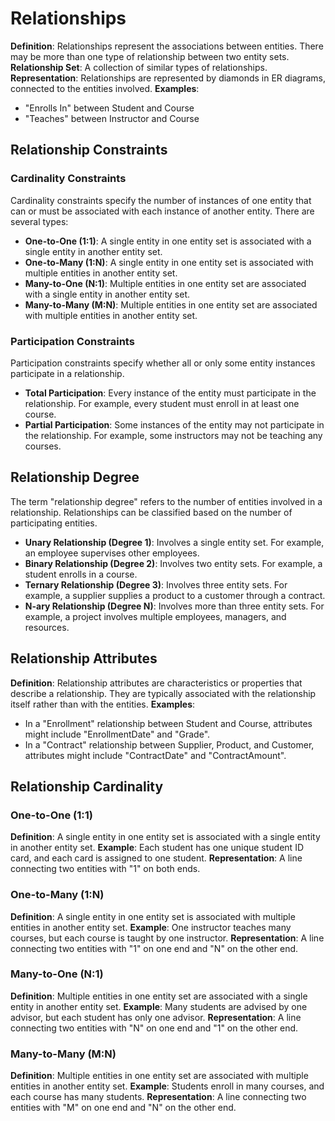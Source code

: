 # Relationships
**Definition**: Relationships represent the associations between entities. There may be more than one type of relationship between two entity sets.
**Relationship Set**: A collection of similar types of relationships.
**Representation**: Relationships are represented by diamonds in ER diagrams, connected to the entities involved.
**Examples**:
- "Enrolls In" between Student and Course
- "Teaches" between Instructor and Course
## Relationship Constraints
### Cardinality Constraints
Cardinality constraints specify the number of instances of one entity that can or must be associated with each instance of another entity. There are several types:
- **One-to-One (1:1)**: A single entity in one entity set is associated with a single entity in another entity set.
- **One-to-Many (1:N)**: A single entity in one entity set is associated with multiple entities in another entity set.
- **Many-to-One (N:1)**: Multiple entities in one entity set are associated with a single entity in another entity set.
- **Many-to-Many (M:N)**: Multiple entities in one entity set are associated with multiple entities in another entity set.
### Participation Constraints
Participation constraints specify whether all or only some entity instances participate in a relationship.
- **Total Participation**: Every instance of the entity must participate in the relationship. For example, every student must enroll in at least one course.
- **Partial Participation**: Some instances of the entity may not participate in the relationship. For example, some instructors may not be teaching any courses.
## Relationship Degree
The term "relationship degree" refers to the number of entities involved in a relationship. Relationships can be classified based on the number of participating entities.
- **Unary Relationship (Degree 1)**: Involves a single entity set. For example, an employee supervises other employees.
- **Binary Relationship (Degree 2)**: Involves two entity sets. For example, a student enrolls in a course.
- **Ternary Relationship (Degree 3)**: Involves three entity sets. For example, a supplier supplies a product to a customer through a contract.
- **N-ary Relationship (Degree N)**: Involves more than three entity sets. For example, a project involves multiple employees, managers, and resources.
## Relationship Attributes
**Definition**: Relationship attributes are characteristics or properties that describe a relationship. They are typically associated with the relationship itself rather than with the entities.
**Examples**:
- In a "Enrollment" relationship between Student and Course, attributes might include "EnrollmentDate" and "Grade".
- In a "Contract" relationship between Supplier, Product, and Customer, attributes might include "ContractDate" and "ContractAmount".
## Relationship Cardinality
### One-to-One (1:1)
**Definition**: A single entity in one entity set is associated with a single entity in another entity set.
**Example**: Each student has one unique student ID card, and each card is assigned to one student.
**Representation**: A line connecting two entities with "1" on both ends.
### One-to-Many (1:N)
**Definition**: A single entity in one entity set is associated with multiple entities in another entity set.
**Example**: One instructor teaches many courses, but each course is taught by one instructor.
**Representation**: A line connecting two entities with "1" on one end and "N" on the other end.
### Many-to-One (N:1)
**Definition**: Multiple entities in one entity set are associated with a single entity in another entity set.
**Example**: Many students are advised by one advisor, but each student has only one advisor.
**Representation**: A line connecting two entities with "N" on one end and "1" on the other end.
### Many-to-Many (M:N)
**Definition**: Multiple entities in one entity set are associated with multiple entities in another entity set.
**Example**: Students enroll in many courses, and each course has many students.
**Representation**: A line connecting two entities with "M" on one end and "N" on the other end.